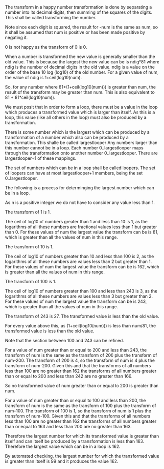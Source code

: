 The transform in a happy number transformation is done by separating a number into its decimal digits, then summing of the squares of the digits. This shall be called transforming the number.

Note since each digit is squared, the result for -num is the same as num, so it shall be assumed that num is positive or has been made positive by negating it. 

0 is not happy as the transform of 0 is 0.

When a number is transformed the new value is generally smaller than the old value. This is because the largest the new value can be is ndig*81 where ndig is the number of decimal digits in the old value. ndig is a value on the order of the base 10 log (log10) of the old number. For a given value of num, the value of ndig is 1+ceil(log10(num).

So, for any number where 81*(1+ceil(log10(num))) is greater than num, the result of the transform may be greater than num. This is also equivalent to 81 + 81*ceil(log10(num)).

We must posit that in order to form a loop, there must be a value in the loop which produces a transformed value which is larger than itself. As this is a loop, this value (like all others in the loop) must also be produced by a transformation.

There is some number which is the largest which can be produced by a transformation of a number which also can be produced by a transformation. This shalle be called largestlooper Any numbers larger than this number cannot be in a loop. Each number 0..largestlooper maps through the transformation onto another number 0..largestlooper. There are largestlooper+1 of these mappings.

The set of numbers which can be in a loop shall be called loopers. The set of loopers can have at most largestlooper+1 members, being the set 0..largestlooper.

The following is a process for determinging the largest number which can be in a loop.

As n is a positive integer we do not have to consider any value less than 1.

The transform of 1 is 1.

The ceil of log10 of numbers greater than 1 and less than 10 is 1, as the logarithms of all these numbers are fractional values less than 1 but greater than 0. For these values of num the largest value the transform can be is 81, which is greater than all the values of num in this range.

The transform of 10 is 1.

The ceil of log10 of numbers greater than 10 and less than 100 is 2, as the logarithms of all these numbers are values less than 2 but greater than 1. For these values of num the largest value the transform can be is 162, which is greater than all the values of num in this range.

The transform of 100 is 1.

The ceil of log10 of numbers greater than 100 and less than 243 is 3, as the logarithms of all these numbers are values less than 3 but greater than 2. For these values of num the largest value the transform can be is 243, which is greater than all the values of num in this range.

The transform of 243 is 27. The transformed value is less than the old value.

For every value above this, as (1+ceil(log10(num))) is less than num/81, the transformed value is less than the old value.

Note that the section between 100 and 243 can be refined.

For a value of num greater than or equal to 200 and less than 243, the transform of num is the same as the transform of 200 plus the transform of num-200. The transform of 200 is 4, so the transform of num is 4 plus the transform of num-200. Given this and that the transforms of all numbers less than 100 are no greater than 162 the transforms of all numbers greater than or equal to 200 and less than 242 are no greater than 166.

So no transformed value of num greater than or equal to 200 is greater than num.

For a value of num greater than or equal to 100 and less than 200, the transform of num is the same as the transform of 100 plus the transform of num-100. The transform of 100 is 1, so the transform of num is 1 plus the transform of num-100. Given this and that the transforms of all numbers less than 100 are no greater than 162 the transforms of all numbers greater than or equal to 163 and less than 200 are no greater than 163.

Therefore the largest number for which its transformed value is greater than itself and can itself be produced by a transformation is less than 163. Therefore the largest value which can be in a loop is 162.

By automated checking, the largest number for which the transformed value is greater than itself is 99 and it produces the value 162.
